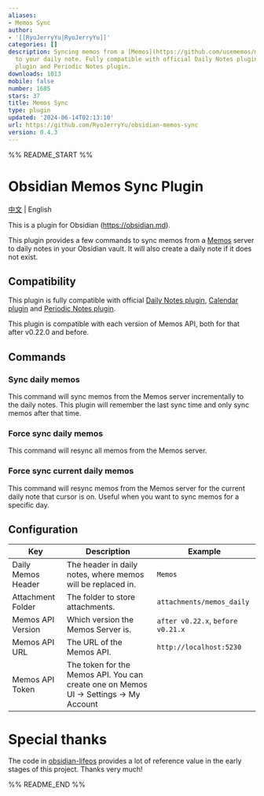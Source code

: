 ```yaml
---
aliases:
- Memos Sync
author:
- '[[RyoJerryYu|RyoJerryYu]]'
categories: []
description: Syncing memos from a [Memos](https://github.com/usememos/memos) server
  to your daily note. Fully compatible with official Daily Notes plugin, Calendar
  plugin and Periodic Notes plugin.
downloads: 1013
mobile: false
number: 1685
stars: 37
title: Memos Sync
type: plugin
updated: '2024-06-14T02:13:10'
url: https://github.com/RyoJerryYu/obsidian-memos-sync
version: 0.4.3
---
```


%% README_START %%

# Obsidian Memos Sync Plugin

[中文](README-ZH.md) | English

This is a plugin for Obsidian (https://obsidian.md).

This plugin provides a few commands to sync memos from a [Memos](https://github.com/usememos/memos) server to daily notes in your Obsidian vault. It will also create a daily note if it does not exist.

## Compatibility

This plugin is fully compatible with official [Daily Notes plugin](https://help.obsidian.md/Plugins/Daily+notes), [Calendar plugin](https://github.com/liamcain/obsidian-calendar-plugin) and [Periodic Notes plugin](https://github.com/liamcain/obsidian-periodic-notes).

This plugin is compatible with each version of Memos API, both for that after v0.22.0 and before.

## Commands

### Sync daily memos

This command will sync memos from the Memos server incrementally to the daily notes.
This plugin will remember the last sync time and only sync memos after that time.

### Force sync daily memos

This command will resync all memos from the Memos server.

### Force sync current daily memos

This command will resync memos from the Memos server for the current daily note that cursor is on.
Useful when you want to sync memos for a specific day.

## Configuration

| Key                | Description                                                                           | Example                           |
| ------------------ | ------------------------------------------------------------------------------------- | --------------------------------- |
| Daily Memos Header | The header in daily notes, where memos will be replaced in.                          | `Memos`                           |
| Attachment Folder  | The folder to store attachments.                                                      | `attachments/memos_daily`         |
| Memos API Version  | Which version the Memos Server is.                                                    | `after v0.22.x`, `before v0.21.x` |
| Memos API URL      | The URL of the Memos API.                                                             | `http://localhost:5230`           |
| Memos API Token    | The token for the Memos API. You can create one on Memos UI -> Settings -> My Account |                                   |

# Special thanks

The code in [obsidian-lifeos](https://github.com/quanru/obsidian-lifeos) provides a lot of reference value in the early stages of this project. Thanks very much!


%% README_END %%